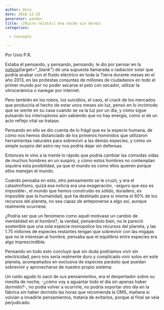 ```yaml
---
author: Uxío
date: 2016-12-25
generator: pandoc
title: \[Micro-relato\] Una noche sin dormir
categories:

  - Concepto

---
```




Por Uxío P.R.

Estaba él pensando, y pensando, pensando, le dio por pensar en la
[noticia](http://www.20minutos.es/noticia/821667/0/explosion/solar/tierra/){target="_blank"}
de una supuesta llamarada o radiación solar que podría acabar con el
fluido eléctrico en toda la Tierra durante meses en el año 2013, en las
protestas conjuntas de millones de ciudadanos en todo el primer mundo
por no poder secarse el pelo con secador, utilizar la vitrocerámica o
navegar por internet.

Pero también en los robos, los suicidios, el caos, el crack de los
mercados que produciría el hecho de estar unos meses sin luz, pensó en
lo incómodo que se siente en su casa cuando se va la luz por un día, y
cómo sigue pulsando los interruptores aún sabiendo que no hay energía,
como si de un acto reflejo vital se tratase.

Pensando en ello se dio cuenta de lo frágil que es la especie humana, de
cómo nos hemos distanciado de los primeros homínidos que utilizaron
herramientas naturales para sobrevivir a las demás especies, y cómo un
simple suspiro del astro rey nos podría dejar sin defensas.

Entonces le vino a la mente lo rápido que podría cambiar las cómodas
vidas de muchos hombres en un suspiro, y cómo estos hombres no
contemplan siquiera esta posibilidad, ya que el mundo es como ellos
quieren porque ellos manejan el mundo.

Cuando pensaba en esto, otro pensamiento se le cruzó, y era el
catastrofismo, quizá esa noticia era una exageración, -seguro que eso es
imposible-, el mundo que hemos construido es sólido, duradero, es
imposible que la humanidad, que ha destinado para sí misma el 60% de los
recursos del planeta, no sea capaz de anteponerse a algo así, aunque
realmente ocurriese.

¿Podría ser que un fenómeno como aquél motivase un cambio de mentalidad
en el hombre?, la verdad, pensándolo bien, no le pareció sostenible que
una sola especie monopolice los recursos del planeta, y las 1.75
millones de especies restantes tengan que sobrevivir con las migajas que
no le interesan al hombre, pensaba que el equilibrio entre especies era
algo imprescindible.

Pensando en todo esto concluyó que sin duda podríamos vivir sin
electricidad, pero nos sería realmente duro y complicado vivir solos en
este planeta, acompañados en exclusiva de especies parásito que puedan
sobrevivir y aprovecharse de nuestro propio sistema.

Un ruido agudo lo sacó de sus pensamientos, era el despertador sobre su
mesilla de noche, -¿cómo voy a aguantar todo el día sin apenas haber
dormido?-, no podía volver a ocurrirle, no podría soportar otro día en
la fábrica sin haber dormido las horas que recomienda la OMS, mañana si
volvían a invadirle pensamientos, trataría de evitarlos, porque al final
se veía perjudicado.
